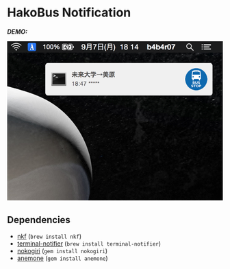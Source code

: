# HakoBus Notification

***DEMO:***

![](demo.png)

## Dependencies

- [nkf](https://osdn.jp/projects/nkf/) (`brew install nkf`)
- [terminal-notifier](https://github.com/julienXX/terminal-notifier) (`brew install terminal-notifier`)
- [nokogiri](https://github.com/sparklemotion/nokogiri) (`gem install nokogiri`)
- [anemone](https://github.com/chriskite/anemone) (`gem install anemone`)